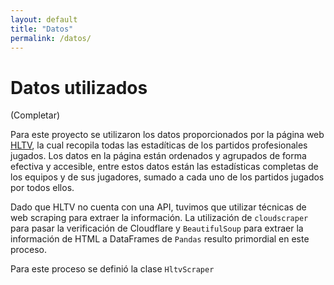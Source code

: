 ```yaml
---
layout: default
title: "Datos"
permalink: /datos/
---
```


# Datos utilizados

(Completar)

Para este proyecto se utilizaron los datos proporcionados por la página web [HLTV](https://www.hltv.org), la cual recopila todas las estadíticas de los partidos profesionales jugados. Los datos en la página están ordenados y agrupados de forma efectiva y accesible, entre estos datos están las estadísticas completas de los equipos y de sus jugadores, sumado a cada uno de los partidos jugados por todos ellos.

Dado que HLTV no cuenta con una API, tuvimos que utilizar técnicas de web scraping para extraer la información. La utilización de ``cloudscraper`` para pasar la verificación de Cloudflare y ``BeautifulSoup`` para extraer la información de HTML a DataFrames de ``Pandas`` resulto primordial en este proceso.

Para este proceso se definió la clase ``HltvScraper``